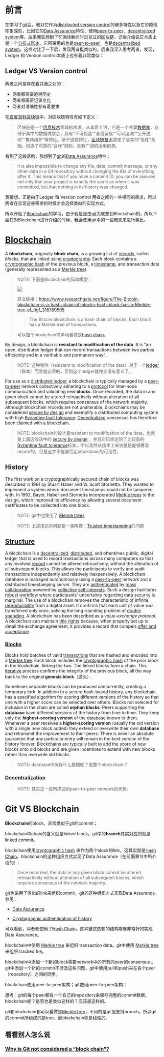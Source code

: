 # 前言

在学习了[git](https://git-scm.com/)后，我对它作为[distributed version control](https://en.wikipedia.org/wiki/Distributed_version_control)的诸多特性以及它的原理印象深刻，比如它的[Data Assurance](https://git-scm.com/about/info-assurance)特性、使用[peer-to-peer](https://en.wikipedia.org/wiki/Peer-to-peer)、[decentralized system](http://en.wikipedia.org/wiki/Decentralised_system)等。后来我联想到了在阅读新闻时浏览过的[区块链](https://baike.baidu.com/item/%E5%8C%BA%E5%9D%97%E9%93%BE/13465666?fr=aladdin)，记得介绍说它本质上是一个[分布式账本](https://baike.baidu.com/item/%E5%8C%BA%E5%9D%97%E9%93%BE/13465666?fr=aladdin#7_1)，它所采用的也是[peer-to-peer](https://en.wikipedia.org/wiki/Peer-to-peer)，也是[decentralized system](http://en.wikipedia.org/wiki/Decentralised_system)。这样对比了一下后，发现两者挺类似的。后来我深入思考两者，发现，Ledger 和 Version control本质上也有着非常类似：

## Ledger VS Version control

两者之间是存在着共通之处的：

- 两者都需要追溯历史
- 两者都需要记录变化
- 两者对准确性都有着要求



在[百度百科区块链](https://baike.baidu.com/item/%E5%8C%BA%E5%9D%97%E9%93%BE/13465666?fr=aladdin)中，对区块链特性有如下定义：

> 区块链是一个[信息技术](https://baike.baidu.com/item/信息技术/138928)领域的术语。从本质上讲，它是一个共享[数据库](https://baike.baidu.com/item/数据库/103728)，存储于其中的数据或信息，具有“不可伪造”“全程留痕”“可以追溯”“公开透明”“集体维护”等特征。基于这些特征，[区块链技术](https://baike.baidu.com/item/区块链技术/23686191)奠定了坚实的“信任“基础，创造了可靠的“合作”机制，具有广阔的运用前景。

看到了这段话后，我想到了[git](https://git-scm.com/)的[Data Assurance](https://git-scm.com/about/info-assurance)特性：

> It is also impossible to change any file, date, commit message, or any other data in a Git repository without changing the IDs of everything after it. This means that if you have a commit ID, you can be assured not only that your project is exactly the same as when it was committed, but that nothing in its history was changed.



我猜想，正是由于Ledger 和 Version control 两者之间的一些相同的需求，所以两者在实现这些需求的时候才会选择类似的实现方式。

所以开始了[Blockchain](https://en.wikipedia.org/wiki/Blockchain)的学习，由于我是是由[git](https://git-scm.com/)而联想到Blockchain的，所以下面在对Blockchain进行介绍的时候，我会使用git中的一些概念来进行类比。

# [Blockchain](https://en.wikipedia.org/wiki/Blockchain)

A **blockchain**, originally **block chain**, is a growing list of [records](https://en.wikipedia.org/wiki/Record_(computer_science)), called *blocks*, that are linked using [cryptography](https://en.wikipedia.org/wiki/Cryptography). Each block contains a [cryptographic hash](https://en.wikipedia.org/wiki/Cryptographic_hash_function) of the previous block, a [timestamp](https://en.wikipedia.org/wiki/Trusted_timestamping), and transaction data (generally represented as a [Merkle tree](https://en.wikipedia.org/wiki/Merkle_tree)).

> NOTE: 下面是Blockchain的简单模型：
>
> ![](https://www.researchgate.net/profile/Alin_Tomescu/publication/316789505/figure/fig1/AS:492107526873088@1494338985254/The-Bitcoin-blockchain-is-a-hash-chain-of-blocks-Each-block-has-a-Merkle-tree-of.png)
>
> 原文链接：https://www.researchgate.net/figure/The-Bitcoin-blockchain-is-a-hash-chain-of-blocks-Each-block-has-a-Merkle-tree-of_fig1_316789505
>
> > The Bitcoin blockchain is a hash chain of blocks. Each block has a Merkle tree of transactions. 
>
> 可以加个blockchain简单地看做是[hash chain](https://en.wikipedia.org/wiki/Hash_chain)。

By design, a blockchain is **resistant to modification of the data**. It is "an open, distributed ledger that can record transactions between two parties efficiently and in a verifiable and permanent way".

> NOTE: 这种特性（resistant to modification of the data）对于一个[ledger](https://en.wikipedia.org/wiki/Ledger) （账本）而言是必须的，否则这个ledger就完全没有意义了。
>

For use as a [distributed ledger](https://en.wikipedia.org/wiki/Distributed_ledger), a blockchain is typically managed by a [peer-to-peer](https://en.wikipedia.org/wiki/Peer-to-peer) network collectively adhering to a [protocol](https://en.wikipedia.org/wiki/Protocol_(communication)) for inter-node communication and validating new **blocks**. Once recorded, the data in any given block cannot be altered retroactively without alteration of all subsequent blocks, which requires consensus of the network majority. Although blockchain records are not unalterable, blockchains may be considered [secure by design](https://en.wikipedia.org/wiki/Secure_by_design) and exemplify a distributed computing system with high [Byzantine fault tolerance](https://en.wikipedia.org/wiki/Byzantine_fault_tolerance). [Decentralized](https://en.wikipedia.org/wiki/Decentralized) consensus has therefore been claimed with a blockchain.

> NOTE: blockchain的设计是resistant to modification of the data，也就是上面这段话中的 [secure by design](https://en.wikipedia.org/wiki/Secure_by_design) ，并且它已经达到了比较高的[Byzantine fault tolerance](https://en.wikipedia.org/wiki/Byzantine_fault_tolerance)标准，所以虽然从技术上来说是是能够篡改record的，但是这并不能够否定blockchain的可用性。

## History

The first work on a cryptographically secured chain of blocks was described in 1991 by Stuart Haber and W. Scott Stornetta.  They wanted to implement a system where document timestamps could not be tampered with. In 1992, Bayer, Haber and Stornetta incorporated [Merkle trees](https://en.wikipedia.org/wiki/Merkle_tree) to the design, which improved its efficiency by allowing several document certificates to be collected into one block.

> NOTE: git中也使用了  [Merkle trees](https://en.wikipedia.org/wiki/Merkle_tree) 

> NOTE: 上述描述的问题是一类叫做：[Trusted timestamping](https://en.wikipedia.org/wiki/Trusted_timestamping)的问题



## [Structure](https://en.wikipedia.org/wiki/Blockchain#Structure)

A blockchain is a [decentralized](https://en.wikipedia.org/wiki/Decentralized_computing), [distributed](https://en.wikipedia.org/wiki/Distributed_computing), and oftentimes public, digital ledger that is used to record transactions across many computers so that any involved [record](https://en.wikipedia.org/wiki/Storage_record) cannot be altered retroactively, without the alteration of all subsequent blocks. This allows the participants to verify and audit transactions independently and relatively inexpensively. A blockchain database is managed autonomously using a [peer-to-peer](https://en.wikipedia.org/wiki/Peer-to-peer) network and a distributed timestamping server. They are [authenticated](https://en.wikipedia.org/wiki/Authentication) by [mass collaboration](https://en.wikipedia.org/wiki/Mass_collaboration) powered by [collective](https://en.wikipedia.org/wiki/Collective) [self-interests](https://en.wikipedia.org/wiki/Self-interest). Such a design facilitates [robust](https://en.wikipedia.org/wiki/Robustness_(computer_science)) [workflow](https://en.wikipedia.org/wiki/Workflow) where participants' uncertainty regarding data security is marginal. The use of a blockchain removes the characteristic of infinite [reproducibility](https://en.wikipedia.org/wiki/Reproduction_(economics)) from a digital asset. It confirms that each unit of value was transferred only once, solving the long-standing problem of [double spending](https://en.wikipedia.org/wiki/Double_spending). A blockchain has been described as a *value-exchange protocol*. A blockchain can maintain [title rights](https://en.wikipedia.org/wiki/Title_(property)) because, when properly set up to detail the exchange agreement, it provides a record that compels [offer and acceptance](https://en.wikipedia.org/wiki/Offer_and_acceptance).

### [Blocks](https://en.wikipedia.org/wiki/Blockchain#Blocks)

Blocks hold batches of valid [transactions](https://en.wikipedia.org/wiki/Transaction_processing) that are hashed and encoded into a [Merkle tree](https://en.wikipedia.org/wiki/Merkle_tree). Each block includes the [cryptographic hash](https://en.wikipedia.org/wiki/Cryptographic_hash) of the prior block in the blockchain, linking the two. The linked blocks form a chain. This [iterative](https://en.wikipedia.org/wiki/Iteration) process confirms the integrity of the previous block, all the way back to the original **genesis block**（源头）. 

Sometimes separate blocks can be produced concurrently, creating a temporary fork. In addition to a secure hash-based history, any blockchain has a specified algorithm for scoring different versions of the history so that one with a higher score can be selected over others. Blocks not selected for inclusion in the chain are called **orphan blocks**. Peers supporting the **database** have different versions of the history from time to time. They keep only the **highest-scoring version** of the database known to them. Whenever a peer receives a **higher-scoring version** (usually the old version with a single new block added) they extend or overwrite their own **database** and retransmit the improvement to their peers. There is never an absolute guarantee that any particular entry will remain in the best version of the history forever. Blockchains are typically built to add the score of new blocks onto old blocks and are given incentives to extend with new blocks rather than overwrite old blocks. 

> NOTE: database中保存什么数据呢？是整个blockchain？

### [Decentralization](https://en.wikipedia.org/wiki/Blockchain#Decentralization)

> NOTE: 其实这一段所描述的peer-to-peer network的优势。



# Git VS Blockchain



**Blockchain**的block，非常类似于git的commit；

blockchain中chain的含义就是linked block。git中的**branch**其实对应的就是linked commit。

blockchain使用[cryptographic hash](https://en.wikipedia.org/wiki/Cryptographic_hash_function) 来作为两个block的link，这其实就是[Hash Chain](http://en.wikipedia.org/wiki/Hash_chain)。blockchain的这种组织方式实现了Data Assurance（在前面章节中所介绍的）:

> Once recorded, the data in any given block cannot be altered retroactively without alteration of all subsequent blocks, which requires consensus of the network majority. 

git也采用了类似的link来组织commit，git的这种组织方式实现Data Assurance，参见：

- [Data Assurance](https://git-scm.com/about/info-assurance)

- [Cryptographic authentication of history](https://en.wikipedia.org/wiki/Git#Characteristics)

可以看到，两者都使用了[Hash Chain](http://en.wikipedia.org/wiki/Hash_chain)，这种链式依赖的结构能够非常好的实现Data Assurance。

blockchain中使用 [Merkle tree](https://en.wikipedia.org/wiki/Merkle_tree) 来组织 transaction data。git中使用  [Merkle tree](https://en.wikipedia.org/wiki/Merkle_tree) 来组织 tracked file。

blockchain中添加一个新的block需要network中的所有的peer的consensus 。git中添加一个新的commit不涉及这些问题，git中使用pull和push来在各个peer（repository）之间的同步。

blockchain使用peer-to-peer架构；git使用peer-to-peer架构；

思考：git的每个peer都有一个自己的repository来保存完整的commit数据，blockchain呢？是否也是类似这样的？应该是这样的。



git和blockchain都可以看做是[Merkle tree](https://en.wikipedia.org/wiki/Merkle_tree)，不同的是git是支持branch，所以git的commit所组成的是tree，而blockchain则是线性的。

## 看看别人怎么说

### [Why is Git not considered a “block chain”?](https://stackoverflow.com/questions/46192377/why-is-git-not-considered-a-block-chain)

